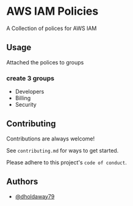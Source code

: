 # AWS IAM Policies

A Collection of polices for AWS IAM

## Usage

Attached the polices to groups

### create 3 groups

* Developers
* Billing
* Security

## Contributing

Contributions are always welcome!

See `contributing.md` for ways to get started.

Please adhere to this project's `code of conduct`.

## Authors

* [@dholdaway79](https://www.github.com/dholdaway79)
